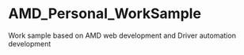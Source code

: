 # AMD_Personal_WorkSample
Work sample based on AMD web development and Driver automation development 
